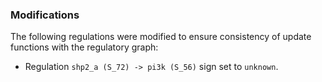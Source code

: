 ### Modifications

The following regulations were modified to ensure consistency of update functions with the regulatory graph:

  - Regulation `shp2_a (S_72) -> pi3k (S_56)` sign set to `unknown`.